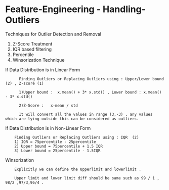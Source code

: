 # Feature-Engineering - Handling-Outliers


Techniques for Outlier Detection and Removal


1. Z-Score Treatment
2. IQR based filtering
3. Percentile
4. Winsorization Technique 


If Data Distribution is in Linear Form
        
        
          Finding Outliers or Replacing Outliers using : Upper/Lower bound (2) , Z-score (1)

          1)Upper bound :  x.mean() + 3* x.std() , Lower bound : x.mean() - 3* x.std()

          2)Z-Score :   x-mean / std 
          
          It will convert all the values in range (3,-3) , any values which are lying outside this can be considered as outliers.



If Data Distribution is in Non-Linear Form 

        Finding Outliers or Replacing Outliers using : IQR  (2)
        1) IQR = 75percentile - 25percentile  
        2) Upper bound = 75percentile + 1.5 IQR  
        3) Lower bound = 25percentile - 1.5IQR



Winsorization
 
        Explicitly we can define the Upperlimit and lowerlimit .

        Upper limit and lower limit diff should be same such as 99 / 1 , 98/2 ,97/3,96/4 .


